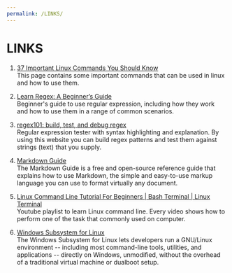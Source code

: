 ```yaml
---
permalink: /LINKS/
---
```


# LINKS
1. [37 Important Linux Commands You Should Know](https://www.howtogeek.com/412055/37-important-linux-commands-you-should-know/)  
   This page contains some important commands that can be used in linux and how to use them.

2. [Learn Regex: A Beginner’s Guide](https://www.sitepoint.com/learn-regex/)  
   Beginner's guide to use regular expression, including how they work and how to use them in a range of common scenarios.

3. [regex101: build, test, and debug regex](https://regex101.com/)  
   Regular expression tester with syntax highlighting and explanation. By using this website you can build regex patterns and test them against strings (text) that you supply.

4. [Markdown Guide](https://www.markdownguide.org/)  
   The Markdown Guide is a free and open-source reference guide that explains how to use Markdown, the simple and easy-to-use markup language you can use to format virtually any  document.

5. [Linux Command Line Tutorial For Beginners | Bash Terminal | Linux Terminal](https://www.youtube.com/playlist?list=PLS1QulWo1RIb9WVQGJ_vh-RQusbZgO_As)  
   Youtube playlist to learn Linux command line. Every video shows how to perform one of the task that commonly used on computer.

6. [Windows Subsystem for Linux](https://docs.microsoft.com/en-us/windows/wsl/about)   
    The Windows Subsystem for Linux lets developers run a GNU/Linux environment -- including most command-line tools, utilities, and applications -- directly on Windows, unmodified, without the overhead of a traditional virtual machine or dualboot setup.
